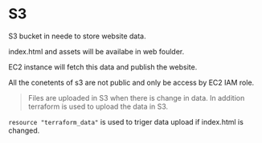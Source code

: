 # S3

S3 bucket in neede to store website data.

index.html and assets will be availabe in web foulder.

EC2 instance will fetch this data and publish the website.

All the conetents of s3 are not public and only be access by EC2 IAM role.

> Files are uploaded in S3 when there is change in data. In addition terraform is used to upload the data in S3.

`resource "terraform_data"` is used to triger data upload if index.html is changed.